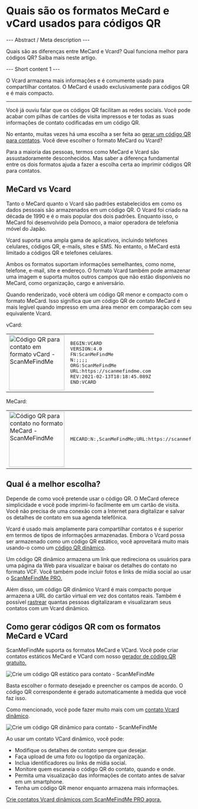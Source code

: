 <h1>Quais são os formatos MeCard e vCard usados para códigos QR</h1>

--- Abstract / Meta description ---

Quais são as diferenças entre MeCard e Vcard? Qual funciona melhor para códigos QR? Saiba mais neste artigo.

--- Short content 1 ---

O Vcard armazena mais informações e é comumente usado para compartilhar contatos. O MeCard é usado exclusivamente para códigos QR e é mais compacto.

----------

<p>Você já ouviu falar que os códigos QR facilitam as redes sociais. Você pode acabar com pilhas de cartões de visita impressos e ter todas as suas informações de contato codificadas em um código QR. </p>

<p>No entanto, muitas vezes há uma escolha a ser feita ao <a href="#static:contact">gerar um código QR para contatos</a>. Você deve escolher o formato MeCard ou Vcard? </p>

<p>Para a maioria das pessoas, termos como MeCard e Vcard são assustadoramente desconhecidos. Mas saber a diferença fundamental entre os dois formatos ajuda a fazer a escolha certa ao imprimir códigos QR para contatos.</p>

<h2>MeCard vs Vcard</h2>

<p>Tanto o MeCard quanto o Vcard são padrões estabelecidos em como os dados pessoais são armazenados em um código QR. O Vcard foi criado na década de 1990 e é o mais popular dos dois padrões. Enquanto isso, o MeCard foi desenvolvido pela Domoco, a maior operadora de telefonia móvel do Japão.</p>

<p>Vcard suporta uma ampla gama de aplicativos, incluindo telefones celulares, códigos QR, e-mails, sites e SMS. No entanto, o MeCard está limitado a códigos QR e telefones celulares. </p>

<p>Ambos os formatos suportam informações semelhantes, como nome, telefone, e-mail, site e endereço. O formato Vcard também pode armazenar uma imagem e suporta muitos outros campos que não estão disponíveis no MeCard, como organização, cargo e aniversário.</p>

<p>Quando renderizado, você obterá um código QR menor e compacto com o formato MeCard. Isso significa que um código QR de contato MeCard é mais legível quando impresso em uma área menor em comparação com seu equivalente Vcard.</p>

<p>vCard:</p>

<table>
    <tr><td><img src="https://media.scanmefindme.com/blog/about_contactformats/files/img 1 - qr vcard.png" width="150" height="150"
        alt="Código QR para contato em formato vCard - ScanMeFindMe">
    </td>
        <td class="notranslate">
<pre>BEGIN:VCARD
VERSION:4.0
FN:ScanMeFindMe
N:;;;;
ORG:ScanMeFindMe
URL:https://scanmefindme.com
REV:2021-02-13T18:18:45.089Z
END:VCARD</pre>
        </td>
    </tr></table>

<p></p>

<p>MeCard:</p>

<table>
    <tr><td><img src="https://media.scanmefindme.com/blog/about_contactformats/files/img 2 - mecard.png" width="150" height="150"
            alt="Código QR para contato no formato MeCard - ScanMeFindMe"></td>
        <td class="notranslate">
            <pre>MECARD:N:,ScanMeFindMe;URL:https://scanmefindme.com;;</pre>
        </td>
    </tr>
</table>

<h2>Qual é a melhor escolha?</h2>

<p>Depende de como você pretende usar o código QR. O MeCard oferece simplicidade e você pode imprimi-lo facilmente em um cartão de visita. Você não precisa de uma conexão com a Internet para digitalizar e salvar os detalhes de contato em sua agenda telefônica.</p>

<p>Vcard é usado mais amplamente para compartilhar contatos e é superior em termos de tipos de informações armazenadas. Embora o Vcard possa ser armazenado como um código QR estático, você aproveitará muito mais usando-o como um <a href="#article:about_dynamic_contact" title="Código QR dinâmico para cartão de contato">código QR dinâmico</a>.</p>

<p>Um código QR dinâmico armazena um link que redireciona os usuários para uma página da Web para visualizar e baixar os detalhes do contato no formato VCF. Você também pode incluir fotos e links de mídia social ao usar o <a href="#pro">ScanMeFindMe PRO.</a></p>

<p>Além disso, um código QR dinâmico Vcard é mais compacto porque armazena a URL do cartão virtual em vez dos contatos reais. Também é possível <a href="#article:about_statistics" title="Rastrear leituras de código QR">rastrear</a> quantas pessoas digitalizaram e visualizaram seus contatos com um Vcard dinâmico.</p>

<h2>Como gerar códigos QR com os formatos MeCard e VCard</h2>

<p>ScanMeFindMe suporta os formatos MeCard e VCard. Você pode criar contatos estáticos MeCard e VCard com nosso <a href="#static:contact">gerador de código QR gratuito.</a> </p>

<p class="imageholder">
    <img src="https://media.scanmefindme.com/blog/about_contactformats/files/img 3 - create a qr code for contact.png"
        alt="Crie um código QR estático para contato - ScanMeFindMe">
</p>

<p>Basta escolher o formato desejado e preencher os campos de acordo. O código QR correspondente é gerado automaticamente à medida que você faz isso.</p>

<p>Como mencionado, você pode fazer muito mais com um <a href="#article:about_dynamic_contact">contato Vcard dinâmico</a>.</p>

<p class="imageholder">
    <img src="https://media.scanmefindme.com/blog/about_contactformats/files/img 4 - contact card.png"
        alt="Crie um código QR dinâmico para contato - ScanMeFindMe">
</p>

<p>Ao usar um contato VCard dinâmico, você pode:</p>

<ul>
    <li>Modifique os detalhes de contato sempre que desejar.</li>
    <li>Faça upload de uma foto ou logotipo da organização.</li>
    <li>Inclua identificadores ou links de mídia social.</li>
    <li>Monitore quem escaneia o código QR do contato, quando e onde.</li>
    <li>Permita uma visualização das informações de contato antes de salvar em um smartphone.</li>
    <li>Tenha um código QR menor enquanto armazena mais informações.</li>
</ul>

<p><a href="#pro">Crie contatos Vcard dinâmicos com ScanMeFindMe PRO agora.</a></p>
